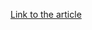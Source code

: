 [Link to the article](https://researchcenter.paloaltonetworks.com/2017/01/unit42-2016-updates-shifu-banking-trojan/)
